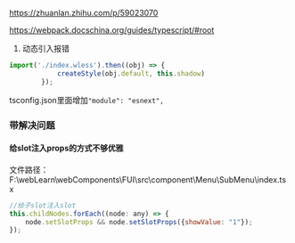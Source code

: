 https://zhuanlan.zhihu.com/p/59023070

https://webpack.docschina.org/guides/typescript/#root

1. 动态引入报错
```js
import('./index.wless').then((obj) => {
            createStyle(obj.default, this.shadow)
        });
```
tsconfig.json里面增加`"module": "esnext",`


### 带解决问题
#### 给slot注入props的方式不够优雅
文件路径： F:\webLearn\webComponents\FUI\src\component\Menu\SubMenu\index.tsx
```jsx harmony
//给子slot注入slot
this.childNodes.forEach((node: any) => {
    node.setSlotProps && node.setSlotProps({showValue: "1"});
});
```

